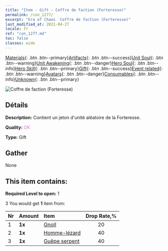 ```yaml
---
title: "Item - Gift - Coffre de faction (Forteresse)"
permalink: /con_1277/
excerpt: "Era of Chaos  Coffre de faction (Forteresse)"
last_modified_at: 2021-04-27
locale: fr
ref: "con_1277.md"
toc: false
classes: wide
---
```

 [Materials](/ItemsFR/){: .btn .btn--primary}[Artifacts](/ItemsFR/Artifacts/){: .btn .btn--success}[Unit Soul](/ItemsFR/UnitSoul/){: .btn .btn--warning}[Unit Awakening](/ItemsFR/UnitAwakening/){: .btn .btn--danger}[Hero Soul](/ItemsFR/HeroSoul/){: .btn .btn--info}[Hero Skill](/ItemsFR/HeroSkill/){: .btn .btn--primary}[Gift](/ItemsFR/Gift/){: .btn .btn--success}[Event related](/ItemsFR/Events/){: .btn .btn--warning}[Avatars](/ItemsFR/Avatars/){: .btn .btn--danger}[Consumables](/ItemsFR/Consumables/){: .btn .btn--info}[Unknown](/ItemsFR/Unknown/){: .btn .btn--primary}

 ![Coffre de faction (Forteresse)](/images/t/i_904009.png)

## Détails
 **Description:** Contient un jeton d'unité aléatoire de la Forteresse.

 **Quality:** <span style="color: #DA70D6">OK</span>

 **Type:** Gift

## Gather

  None

## This item contains:

 **Required Level to open:** 1

 3 You would get **1** item  from:

  | Nr | Amount |     Item    | Drop Rate,% |
  |:---|:-------|:------------|:---------:|
  | 1 |  **1x** | [Gnoll](/ItemsFR/unt_253/) | 20 | 
  | 2 |  **1x** | [Homme-lézard](/ItemsFR/unt_254/) | 40 | 
  | 3 |  **1x** | [Guêpe serpent](/ItemsFR/unt_255/) | 40 | 
